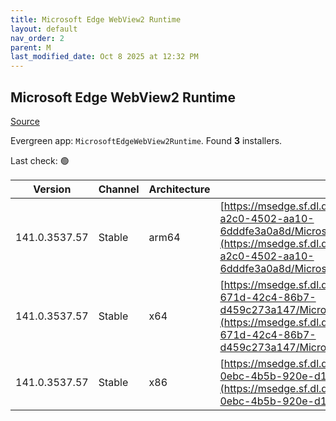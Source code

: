 ```yaml
---
title: Microsoft Edge WebView2 Runtime
layout: default
nav_order: 2
parent: M
last_modified_date: Oct 8 2025 at 12:32 PM
---
```


## Microsoft Edge WebView2 Runtime

[Source](https://developer.microsoft.com/en-us/microsoft-edge/webview2/)

Evergreen app: `MicrosoftEdgeWebView2Runtime`. Found **3** installers.

Last check: 🟢

| Version       | Channel | Architecture | URI                                                                                                                                                                                                                                                                                                                            |
| ------------- | ------- | ------------ | ------------------------------------------------------------------------------------------------------------------------------------------------------------------------------------------------------------------------------------------------------------------------------------------------------------------------------ |
| 141.0.3537.57 | Stable  | arm64        | [https://msedge.sf.dl.delivery.mp.microsoft.com/filestreamingservice/files/2ac51384-a2c0-4502-aa10-6dddfe3a0a8d/MicrosoftEdgeWebView2RuntimeInstallerARM64.exe](https://msedge.sf.dl.delivery.mp.microsoft.com/filestreamingservice/files/2ac51384-a2c0-4502-aa10-6dddfe3a0a8d/MicrosoftEdgeWebView2RuntimeInstallerARM64.exe) |
| 141.0.3537.57 | Stable  | x64          | [https://msedge.sf.dl.delivery.mp.microsoft.com/filestreamingservice/files/73ccd8fe-671d-42c4-86b7-d459c273a147/MicrosoftEdgeWebView2RuntimeInstallerX64.exe](https://msedge.sf.dl.delivery.mp.microsoft.com/filestreamingservice/files/73ccd8fe-671d-42c4-86b7-d459c273a147/MicrosoftEdgeWebView2RuntimeInstallerX64.exe)     |
| 141.0.3537.57 | Stable  | x86          | [https://msedge.sf.dl.delivery.mp.microsoft.com/filestreamingservice/files/62af7fad-0ebc-4b5b-920e-d19122cfc2bf/MicrosoftEdgeWebView2RuntimeInstallerX86.exe](https://msedge.sf.dl.delivery.mp.microsoft.com/filestreamingservice/files/62af7fad-0ebc-4b5b-920e-d19122cfc2bf/MicrosoftEdgeWebView2RuntimeInstallerX86.exe)     |

